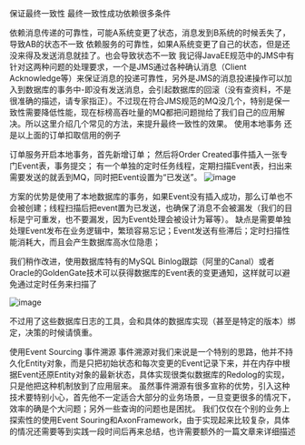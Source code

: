 保证最终一致性
最终一致性成功依赖很多条件

依赖消息传递的可靠性，可能A系统变更了状态，消息发到B系统的时候丢失了，导致AB的状态不一致
依赖服务的可靠性，如果A系统变更了自己的状态，但是还没来得及发送消息就挂了。也会导致状态不一致
我记得JavaEE规范中的JMS中有针对这两种问题的处理要求，一个是JMS通过各种确认消息（Client Acknowledge等）来保证消息的投递可靠性，另外是JMS的消息投递操作可以加入到数据库的事务中-即没有发送消息，会引起数据库的回滚（没有查资料，不是很准确的描述，请专家指正）。不过现在符合JMS规范的MQ没几个，特别是保一致性需要降低性能，现在标榜高吞吐量的MQ都把问题抛给了我们自己的应用解决。所以这里介绍几个常见的方法，来提升最终一致性的效果。
使用本地事务
还是以上面的订单扣取信用的例子

订单服务开启本地事务，首先新增订单；
然后将Order Created事件插入一张专门Event表，事务提交；
有一个单独的定时任务线程，定期扫描Event表，扫出来需要发送的就丢到MQ，同时把Event设置为“已发送”。
![image](http://github.com/itmyhome2013/readme_add_pic/raw/master/images/nongshalie.jpg)

方案的优势是使用了本地数据库的事务，如果Event没有插入成功，那么订单也不会被创建；线程扫描后把event置为已发送，也确保了消息不会被漏发（我们的目标是宁可重发，也不要漏发，因为Event处理会被设计为幂等）。
缺点是需要单独处理Event发布在业务逻辑中，繁琐容易忘记；Event发送有些滞后；定时扫描性能消耗大，而且会产生数据库高水位隐患；

我们稍作改进，使用数据库特有的MySQL Binlog跟踪（阿里的Canal）或者Oracle的GoldenGate技术可以获得数据库的Event表的变更通知，这样就可以避免通过定时任务来扫描了

![image](http://github.com/itmyhome2013/readme_add_pic/raw/master/images/nongshalie.jpg)

不过用了这些数据库日志的工具，会和具体的数据库实现（甚至是特定的版本）绑定，决策的时候请慎重。

使用Event Sourcing 事件溯源
事件溯源对我们来说是一个特别的思路，他并不持久化Entity对象，而是只把初始状态和每次变更的Event记录下来，并在内存中根据Event还原Entity对象的最新状态，具体实现很类似数据库的Redolog的实现，只是他把这种机制放到了应用层来。
虽然事件溯源有很多宣称的优势，引入这种技术要特别小心，首先他不一定适合大部分的业务场景，一旦变更很多的情况下，效率的确是个大问题；另外一些查询的问题也是困扰。
我们仅仅在个别的业务上探索性的使用Event Souring和AxonFramework，由于实现起来比较复杂，具体的情况还需要等到实践一段时间后再来总结，也许需要额外的一篇文章来详细描述
